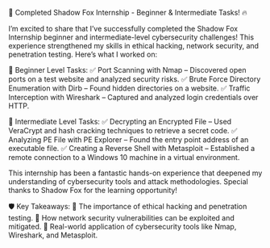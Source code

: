 🚀 Completed Shadow Fox Internship - Beginner & Intermediate Tasks! 🔥

I’m excited to share that I’ve successfully completed the Shadow Fox Internship beginner and intermediate-level cybersecurity challenges! This experience strengthened my skills in ethical hacking, network security, and penetration testing. Here’s what I worked on:

🔹 Beginner Level Tasks:
✅ Port Scanning with Nmap – Discovered open ports on a test website and analyzed security risks.
✅ Brute Force Directory Enumeration with Dirb – Found hidden directories on a website.
✅ Traffic Interception with Wireshark – Captured and analyzed login credentials over HTTP.

🔹 Intermediate Level Tasks:
✅ Decrypting an Encrypted File – Used VeraCrypt and hash cracking techniques to retrieve a secret code.
✅ Analyzing PE File with PE Explorer – Found the entry point address of an executable file.
✅ Creating a Reverse Shell with Metasploit – Established a remote connection to a Windows 10 machine in a virtual environment.

This internship has been a fantastic hands-on experience that deepened my understanding of cybersecurity tools and attack methodologies. Special thanks to Shadow Fox for the learning opportunity!

🛡️ Key Takeaways:
🔹 The importance of ethical hacking and penetration testing.
🔹 How network security vulnerabilities can be exploited and mitigated.
🔹 Real-world application of cybersecurity tools like Nmap, Wireshark, and Metasploit.
